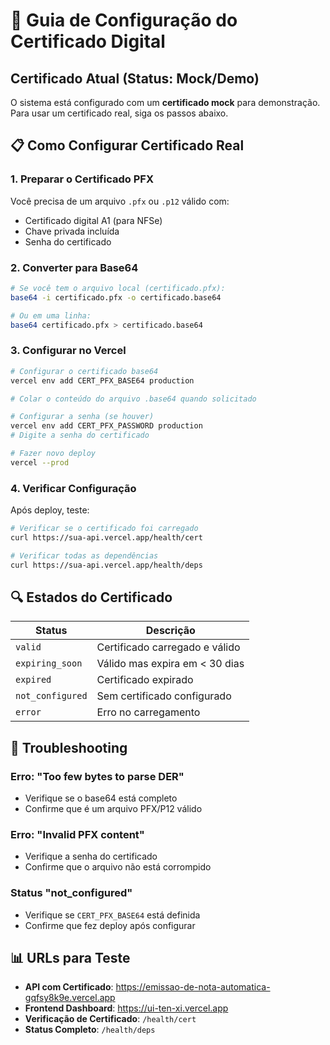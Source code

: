 # 🔐 Guia de Configuração do Certificado Digital

## Certificado Atual (Status: Mock/Demo)

O sistema está configurado com um **certificado mock** para demonstração. Para usar um certificado real, siga os passos abaixo.

## 📋 Como Configurar Certificado Real

### 1. Preparar o Certificado PFX

Você precisa de um arquivo `.pfx` ou `.p12` válido com:
- Certificado digital A1 (para NFSe)
- Chave privada incluída
- Senha do certificado

### 2. Converter para Base64

```bash
# Se você tem o arquivo local (certificado.pfx):
base64 -i certificado.pfx -o certificado.base64

# Ou em uma linha:
base64 certificado.pfx > certificado.base64
```

### 3. Configurar no Vercel

```bash
# Configurar o certificado base64
vercel env add CERT_PFX_BASE64 production

# Colar o conteúdo do arquivo .base64 quando solicitado

# Configurar a senha (se houver)
vercel env add CERT_PFX_PASSWORD production
# Digite a senha do certificado

# Fazer novo deploy
vercel --prod
```

### 4. Verificar Configuração

Após deploy, teste:

```bash
# Verificar se o certificado foi carregado
curl https://sua-api.vercel.app/health/cert

# Verificar todas as dependências  
curl https://sua-api.vercel.app/health/deps
```

## 🔍 Estados do Certificado

| Status | Descrição |
|--------|-----------|
| `valid` | Certificado carregado e válido |
| `expiring_soon` | Válido mas expira em < 30 dias |
| `expired` | Certificado expirado |
| `not_configured` | Sem certificado configurado |
| `error` | Erro no carregamento |

## 🚨 Troubleshooting

### Erro: "Too few bytes to parse DER"
- Verifique se o base64 está completo
- Confirme que é um arquivo PFX/P12 válido

### Erro: "Invalid PFX content"  
- Verifique a senha do certificado
- Confirme que o arquivo não está corrompido

### Status "not_configured"
- Verifique se `CERT_PFX_BASE64` está definida
- Confirme que fez deploy após configurar

## 📊 URLs para Teste

- **API com Certificado**: https://emissao-de-nota-automatica-gqfsy8k9e.vercel.app
- **Frontend Dashboard**: https://ui-ten-xi.vercel.app
- **Verificação de Certificado**: `/health/cert`
- **Status Completo**: `/health/deps`